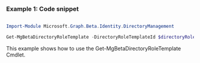 ### Example 1: Code snippet

```powershell

Import-Module Microsoft.Graph.Beta.Identity.DirectoryManagement

Get-MgBetaDirectoryRoleTemplate -DirectoryRoleTemplateId $directoryRoleTemplateId

```
This example shows how to use the Get-MgBetaDirectoryRoleTemplate Cmdlet.

